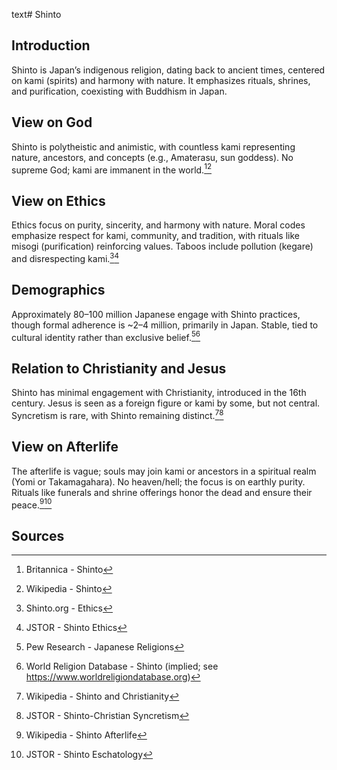 text# Shinto
## Introduction
Shinto is Japan’s indigenous religion, dating back to ancient times, centered on kami (spirits) and harmony with nature. It emphasizes rituals, shrines, and purification, coexisting with Buddhism in Japan.
## View on God
Shinto is polytheistic and animistic, with countless kami representing nature, ancestors, and concepts (e.g., Amaterasu, sun goddess). No supreme God; kami are immanent in the world.[^21][^22]
## View on Ethics
Ethics focus on purity, sincerity, and harmony with nature. Moral codes emphasize respect for kami, community, and tradition, with rituals like misogi (purification) reinforcing values. Taboos include pollution (kegare) and disrespecting kami.[^23][^24]
## Demographics
Approximately 80–100 million Japanese engage with Shinto practices, though formal adherence is ~2–4 million, primarily in Japan. Stable, tied to cultural identity rather than exclusive belief.[^25][^26]
## Relation to Christianity and Jesus
Shinto has minimal engagement with Christianity, introduced in the 16th century. Jesus is seen as a foreign figure or kami by some, but not central. Syncretism is rare, with Shinto remaining distinct.[^27][^28]
## View on Afterlife
The afterlife is vague; souls may join kami or ancestors in a spiritual realm (Yomi or Takamagahara). No heaven/hell; the focus is on earthly purity. Rituals like funerals and shrine offerings honor the dead and ensure their peace.[^29][^30]
## Sources
[^21]: Britannica - Shinto[](https://www.britannica.com/topic/Shinto)
[^22]: Wikipedia - Shinto[](https://en.wikipedia.org/wiki/Shinto)
[^23]: Shinto.org - Ethics[](https://www.shinto.org/ethics)
[^24]: JSTOR - Shinto Ethics[](https://www.jstor.org/stable/3260667)
[^25]: Pew Research - Japanese Religions[](https://www.pewresearch.org/religion/2015/04/02/asia-pacific/)
[^26]: World Religion Database - Shinto (implied; see https://www.worldreligiondatabase.org)
[^27]: Wikipedia - Shinto and Christianity[](https://en.wikipedia.org/wiki/Shinto#Christianity)
[^28]: JSTOR - Shinto-Christian Syncretism[](https://www.jstor.org/stable/3260668)
[^29]: Wikipedia - Shinto Afterlife[](https://en.wikipedia.org/wiki/Shinto#Afterlife)
[^30]: JSTOR - Shinto Eschatology[](https://www.jstor.org/stable/3260669)
